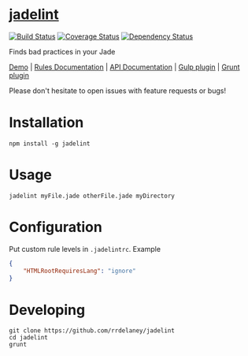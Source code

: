 # [jadelint](http://ryandelaney.io/jadelint)

[![Build Status](https://travis-ci.org/rrdelaney/jadelint.svg?branch=master)](https://travis-ci.org/rrdelaney/jadelint)
[![Coverage Status](https://coveralls.io/repos/rrdelaney/jadelint/badge.svg?branch=master&service=github)](https://coveralls.io/github/rrdelaney/jadelint?branch=master)
[![Dependency Status](https://david-dm.org/rrdelaney/jadelint.svg)](https://david-dm.org/rrdelaney/jadelint)

Finds bad practices in your Jade

[Demo](http://showterm.io/dfea6ec6a2bef2a4d5a56) |
[Rules Documentation](http://ryandelaney.io/jadelint) |
[API Documentation](http://ryandelaney.io/jadelint/api) |
[Gulp plugin](https://github.com/patwork/gulp-jadelint) |
[Grunt plugin](https://github.com/rrdelaney/grunt-jadelint)

Please don't hesitate to open issues with feature requests or bugs! 

# Installation

```
npm install -g jadelint
```

# Usage

```
jadelint myFile.jade otherFile.jade myDirectory
```

# Configuration

Put custom rule levels in `.jadelintrc`. Example
```json
{
    "HTMLRootRequiresLang": "ignore"
}
```

# Developing

```
git clone https://github.com/rrdelaney/jadelint
cd jadelint
grunt
```
